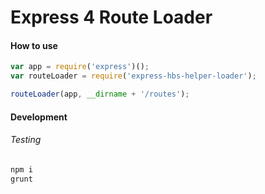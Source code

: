 # Express 4 Route Loader

#### How to use

```js
var app = require('express')();
var routeLoader = require('express-hbs-helper-loader');

routeLoader(app, __dirname + '/routes');
```

#### Development


###### Testing

```bash
npm i
grunt
```